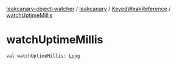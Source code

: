[leakcanary-object-watcher](../../index.md) / [leakcanary](../index.md) / [KeyedWeakReference](index.md) / [watchUptimeMillis](./watch-uptime-millis.md)

# watchUptimeMillis

`val watchUptimeMillis: `[`Long`](https://kotlinlang.org/api/latest/jvm/stdlib/kotlin/-long/index.html)